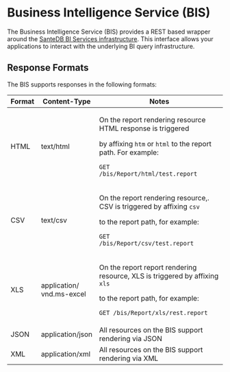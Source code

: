 # Business Intelligence Service (BIS)

The Business Intelligence Service (BIS) provides a REST based wrapper around the [SanteDB BI Services infrastructure](../applets/business-intelligence-bi-assets/).  This interface allows your applications to interact with the underlying BI query infrastructure.

## Response Formats

The BIS supports responses in the following formats:

| Format | Content-Type                        | Notes                                                                                                                                                                                                           |
| ------ | ----------------------------------- | --------------------------------------------------------------------------------------------------------------------------------------------------------------------------------------------------------------- |
| HTML   | text/html                           | <p>On the report rendering resource HTML response is triggered</p><p>by affixing <code>htm</code> or <code>html</code> to the report path. For example:</p><p><code>GET /bis/Report/html/test.report</code></p> |
| CSV    | text/csv                            | <p>On the report rendering resource,. CSV is triggered by affixing <code>csv</code></p><p>to the report path, for example: </p><p><code>GET /bis/Report/csv/test.report</code></p>                              |
| XLS    | <p>application/<br>vnd.ms-excel</p> | <p>On the report report rendering resource, XLS is triggered by affixing <code>xls</code></p><p>to the report path, for example:</p><p><code>GET /bis/Report/xls/rest.report</code></p>                         |
| JSON   | application/json                    | All resources on the BIS support rendering via JSON                                                                                                                                                             |
| XML    | application/xml                     | All resources on the BIS support rendering via XML                                                                                                                                                              |

